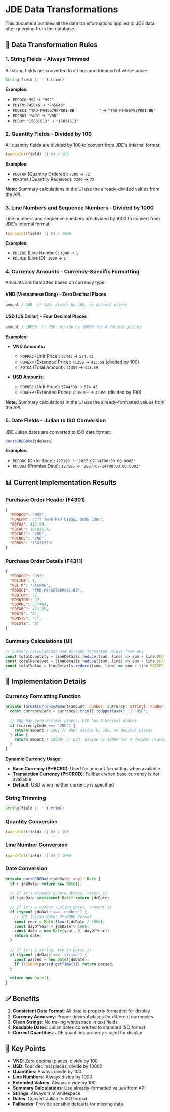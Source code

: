 # JDE Data Transformations

This document outlines all the data transformations applied to JDE data after querying from the database.

## 🔄 Data Transformation Rules

### **1. String Fields - Always Trimmed**
All string fields are converted to strings and trimmed of whitespace:
```typescript
String(field || '').trim()
```

**Examples:**
- `PDDOCO`: `992` → `"992"`
- `PDITM`: `745846` → `"745846"`
- `PDDSC1`: `"TRD-P9456798P001-BB           "` → `"TRD-P9456798P001-BB"`
- `PDCNDJ`: `"VND"` → `"VND"`
- `PDBUY`: `"15031513"` → `"15031513"`

### **2. Quantity Fields - Divided by 100**
All quantity fields are divided by 100 to convert from JDE's internal format:
```typescript
(parseInt(field) || 0) / 100
```

**Examples:**
- `PDQTOR` (Quantity Ordered): `7200` → `72`
- `PDRQTOR` (Quantity Received): `7200` → `72`

**Note:** Summary calculations in the UI use the already-divided values from the API.

### **3. Line Numbers and Sequence Numbers - Divided by 1000**
Line numbers and sequence numbers are divided by 1000 to convert from JDE's internal format:
```typescript
(parseInt(field) || 0) / 1000
```

**Examples:**
- `PDLINE` (Line Number): `1000` → `1`
- `PDLNID` (Line ID): `1000` → `1`

### **4. Currency Amounts - Currency-Specific Formatting**
Amounts are formatted based on currency type:

#### **VND (Vietnamese Dong) - Zero Decimal Places**
```typescript
amount / 100  // VND: divide by 100, no decimal places
```

#### **USD (US Dollar) - Four Decimal Places**
```typescript
amount / 10000  // USD: divide by 10000 for 4 decimal places
```

**Examples:**
- **VND Amounts:**
  - `PDPRRC` (Unit Price): `57443` → `574.43`
  - `PDAEXP` (Extended Price): `41359` → `413.59` (divided by 100)
  - `PDTOA` (Total Amount): `41359` → `413.59`

- **USD Amounts:**
  - `PDPRRC` (Unit Price): `5744300` → `574.43`
  - `PDAEXP` (Extended Price): `4135900` → `41359` (divided by 100)

**Note:** Summary calculations in the UI use the already-formatted values from the API.

### **5. Date Fields - Julian to ISO Conversion**
JDE Julian dates are converted to ISO date format:
```typescript
parseJDEDate(jdeDate)
```

**Examples:**
- `PDRQDC` (Order Date): `127196` → `"2027-07-14T00:00:00.000Z"`
- `PDPDDJ` (Promise Date): `127196` → `"2027-07-14T00:00:00.000Z"`

## 📊 Current Implementation Results

### **Purchase Order Header (F4301)**
```json
{
  "PDDOCO": "992",
  "PDALPH": "CTY TNHH MTV DIESEL SONG CONG",
  "PDTOA": 413.59,
  "PDFAP": 105026.4,
  "PDCNDJ": "VND",
  "PDCNDC": "VND",
  "PDBUY": "15031513"
}
```

### **Purchase Order Details (F4311)**
```json
{
  "PDDOCO": "992",
  "PDLINE": 1,
  "PDITM": "745846",
  "PDDSC1": "TRD-P9456798P001-BB",
  "PDQTOR": 72,
  "PDRQTOR": 72,
  "PDUPRC": 5.7443,
  "PDEXRC": 413.59,
  "PDSTS": "A",
  "PDNSTS": "C",
  "PDLSTS": "A"
}
```

### **Summary Calculations (UI)**
```typescript
// Summary calculations use already-formatted values from API
const totalQuantity = lineDetails.reduce((sum, line) => sum + line.PDQTOR, 0);
const totalReceived = lineDetails.reduce((sum, line) => sum + line.PDRQTOR, 0);
const totalValue = lineDetails.reduce((sum, line) => sum + line.PDEXRC, 0);
```

## 🔧 Implementation Details

### **Currency Formatting Function**
```typescript
private formatCurrencyAmount(amount: number, currency: string): number {
  const currencyCode = currency?.trim().toUpperCase() || 'USD';
  
  // VND has zero decimal places, USD has 4 decimal places
  if (currencyCode === 'VND') {
    return amount / 100; // VND: divide by 100, no decimal places
  } else {
    return amount / 10000; // USD: divide by 10000 for 4 decimal places
  }
}
```

**Dynamic Currency Usage:**
- **Base Currency (PHBCRC)**: Used for amount formatting when available
- **Transaction Currency (PHCRCD)**: Fallback when base currency is not available
- **Default**: USD when neither currency is specified

### **String Trimming**
```typescript
String(field || '').trim()
```

### **Quantity Conversion**
```typescript
(parseInt(field) || 0) / 100
```

### **Line Number Conversion**
```typescript
(parseInt(field) || 0) / 1000
```

### **Date Conversion**
```typescript
private parseJDEDate(jdeDate: any): Date {
  if (!jdeDate) return new Date();
  
  // If it's already a Date object, return it
  if (jdeDate instanceof Date) return jdeDate;
  
  // If it's a number (Julian date), convert it
  if (typeof jdeDate === 'number') {
    // JDE Julian date: YYYYDDD format
    const year = Math.floor(jdeDate / 1000);
    const dayOfYear = jdeDate % 1000;
    const date = new Date(year, 0, dayOfYear);
    return date;
  }
  
  // If it's a string, try to parse it
  if (typeof jdeDate === 'string') {
    const parsed = new Date(jdeDate);
    if (!isNaN(parsed.getTime())) return parsed;
  }
  
  return new Date();
}
```

## ✅ Benefits

1. **Consistent Data Format**: All data is properly formatted for display
2. **Currency Accuracy**: Proper decimal places for different currencies
3. **Clean Strings**: No trailing whitespace in text fields
4. **Readable Dates**: Julian dates converted to standard ISO format
5. **Correct Quantities**: JDE quantities properly scaled for display

## 🎯 Key Points

- **VND**: Zero decimal places, divide by 100
- **USD**: Four decimal places, divide by 10000
- **Quantities**: Always divide by 100
- **Line Numbers**: Always divide by 1000
- **Extended Values**: Always divide by 100
- **Summary Calculations**: Use already-formatted values from API
- **Strings**: Always trim whitespace
- **Dates**: Convert Julian to ISO format
- **Fallbacks**: Provide sensible defaults for missing data 